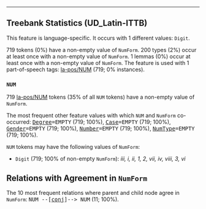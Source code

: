 

--------------------------------------------------------------------------------

## Treebank Statistics (UD_Latin-ITTB)

This feature is language-specific.
It occurs with 1 different values: `Digit`.

719 tokens (0%) have a non-empty value of `NumForm`.
200 types (2%) occur at least once with a non-empty value of `NumForm`.
1 lemmas (0%) occur at least once with a non-empty value of `NumForm`.
The feature is used with 1 part-of-speech tags: [la-pos/NUM]() (719; 0% instances).

### `NUM`

719 [la-pos/NUM]() tokens (35% of all `NUM` tokens) have a non-empty value of `NumForm`.

The most frequent other feature values with which `NUM` and `NumForm` co-occurred: <tt><a href="Degree.html">Degree</a>=EMPTY</tt> (719; 100%), <tt><a href="Case.html">Case</a>=EMPTY</tt> (719; 100%), <tt><a href="Gender.html">Gender</a>=EMPTY</tt> (719; 100%), <tt><a href="Number.html">Number</a>=EMPTY</tt> (719; 100%), <tt><a href="NumType.html">NumType</a>=EMPTY</tt> (719; 100%).

`NUM` tokens may have the following values of `NumForm`:

* `Digit` (719; 100% of non-empty `NumForm`): <em>iii, i, ii, 1, 2, vii, iv, viii, 3, vi</em>

## Relations with Agreement in `NumForm`

The 10 most frequent relations where parent and child node agree in `NumForm`:
<tt>NUM --[<a href="../dep/conj.html">conj</a>]--> NUM</tt> (11; 100%).

